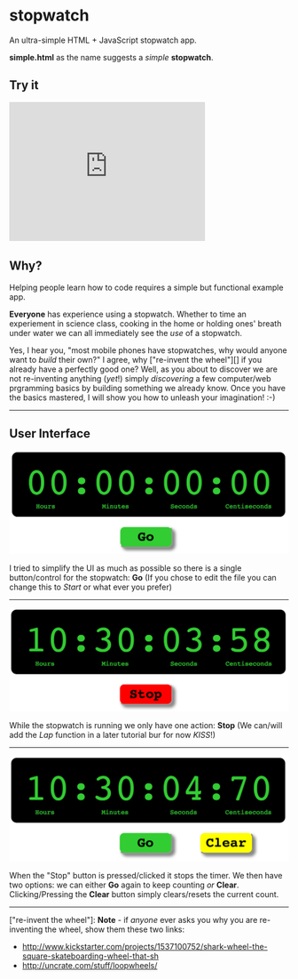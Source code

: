 stopwatch
=========

An ultra-simple HTML + JavaScript stopwatch app.

**simple.html** as the name suggests a *simple* **stopwatch**.

## Try it

<iframe width="70%" height="250" src="http://jsfiddle.net/dn9sx76z/embedded/result" allowfullscreen="allowfullscreen" frameborder="0"></iframe>


## Why?

Helping people learn how to code requires a simple but functional example app.

**Everyone** has experience using a stopwatch. Whether to time an experiement in science class, cooking in the home or holding ones' breath under water we can all immediately see the *use* of a stopwatch.

Yes, I hear you, "most mobile phones have stopwatches, why would anyone want to *build* their own?"
I agree, why ["re-invent the wheel"][] if you already have a perfectly good one?
Well, as you about to discover we are not re-inventing anything (*yet*!) simply *discovering* a few computer/web prgramming basics by building something we already know.
Once you have the basics mastered, I will show you how to unleash your imagination! :-)


- - -

## User Interface


![Stopwach Ready to Go](https://raw.githubusercontent.com/nelsonic/nelsonic.github.io/master/img/Stopwatch-go.png "Simple Stopwatch Ready to Go!")

I tried to simplify the UI as much as possible so there is a single button/control for the stopwatch: **Go**
(If you chose to edit the file you can change this to *Start* or what ever you prefer)

- - -

![Stopwach Running](https://raw.githubusercontent.com/nelsonic/nelsonic.github.io/master/img/Stopwatch-10hrs-running.png "Simple Stopwatch Running")

While the stopwatch is running we only have one action: **Stop**
(We can/will add the *Lap* function in a later tutorial bur for now *KISS*!)

- - -

![Stopwach stopped](https://raw.githubusercontent.com/nelsonic/nelsonic.github.io/master/img/Stopwatch-10hrs-stopped.png "Simple Stopwatch Stopped")

When the "Stop" button is pressed/clicked it stops the timer.
We then have two options: we can either **Go** again to keep counting *or* **Clear**.
Clicking/Pressing the **Clear** button simply clears/resets the current count.

- - -

["re-invent the wheel"]: **Note** - if *anyone* ever asks you why you are re-inventing the wheel, show them these two links:

- http://www.kickstarter.com/projects/1537100752/shark-wheel-the-square-skateboarding-wheel-that-sh
- http://uncrate.com/stuff/loopwheels/

